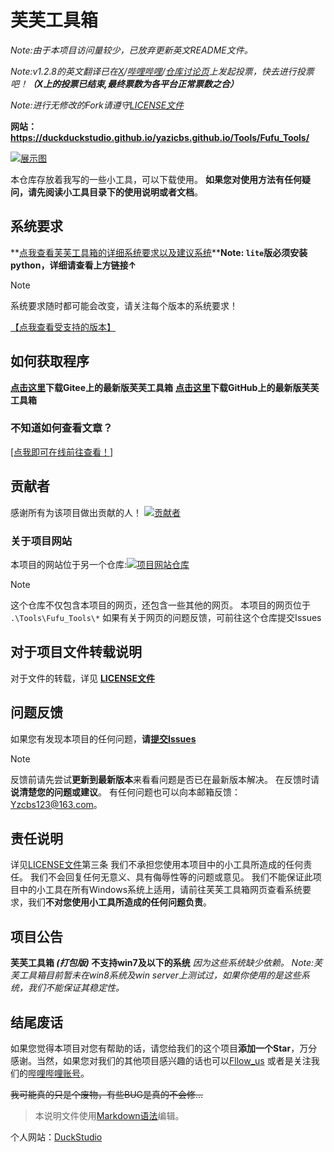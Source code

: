 # 芙芙工具箱

*Note:由于本项目访问量较少，已放弃更新英文README文件。*

*Note:v1.2.8的英文翻译已在[X](https://twitter.com/JinchengFang/status/1773328720507375780)/[哔哩哔哩](https://www.bilibili.com/opus/918773262183301161)/[仓库讨论页](https://github.com/DuckDuckStudio/Fufu_Tools/discussions/25)上发起投票，快去进行投票吧！**（X上的投票已结束,最终票数为各平台正常票数之合）***

*Note:进行无修改的Fork请遵守[LICENSE文件](https://github.com/DuckDuckStudio/Fufu_Tools/blob/main/LICENSE)*

**网站：https://duckduckstudio.github.io/yazicbs.github.io/Tools/Fufu_Tools/**

[![展示图](https://duckduckstudio.github.io/yazicbs.github.io/Tools/Fufu_Tools/photos/展示图.png "Fufu Tools")](https://duckduckstudio.github.io/yazicbs.github.io/Tools/Fufu_Tools/)

本仓库存放着我写的一些小工具，可以下载使用。
**如果您对使用方法有任何疑问，请先阅读小工具目录下的使用说明或者文档**。

## 系统要求

**[点我查看芙芙工具箱的详细系统要求以及建议系统](https://duckduckstudio.github.io/yazicbs.github.io/Tools/Fufu_Tools/minimum/)****Note: `lite`版必须安装python，详细请查看上方链接↑**

> [!NOTE]
> 系统要求随时都可能会改变，请关注每个版本的系统要求！

[【点我查看受支持的版本】](https://github.com/DuckDuckStudio/Fufu_Tools/blob/main/SECURITY.md)

## 如何获取程序

**[点击这里](https://gitee.com/duckstudio/fufu-tools/releases/)下载Gitee上的最新版芙芙工具箱**
**[点击这里](https://github.com/DuckDuckStudio/Fufu_Tools/releases)下载GitHub上的最新版芙芙工具箱**

### 不知道如何查看文章？

[[点我即可在线前往查看！]](https://github.com/DuckDuckStudio/Fufu_Tools/tree/main/Text/%E7%BB%99%E7%94%B5%E8%84%91%E5%B0%8F%E7%99%BD%E7%9A%84%E4%B8%80%E4%BA%9B%E5%8F%82%E8%80%83)

## 贡献者

感谢所有为该项目做出贡献的人！
[![贡献者](https://img.shields.io/github/contributors/DuckDuckStudio/Fufu_Tools)](https://github.com/DuckDuckStudio/Fufu_Tools/graphs/contributors)

### 关于项目网站

本项目的网站位于另一个仓库:[![项目网站仓库](https://github-stats.ubrong.com/api/pin/?username=DuckDuckStudio&repo=yazicbs.github.io)](https://github.com/DuckDuckStudio/yazicbs.github.io)

> [!NOTE]
> 这个仓库不仅包含本项目的网页，还包含一些其他的网页。
> 本项目的网页位于 `.\Tools\Fufu_Tools\*`
> 如果有关于网页的问题反馈，可前往这个仓库提交Issues

## 对于项目文件转载说明

对于文件的转载，详见 **[LICENSE文件](https://github.com/DuckDuckStudio/Fufu_Tools/blob/main/LICENSE)**

## 问题反馈

如果您有发现本项目的任何问题，**请[提交Issues](https://github.com/DuckDuckStudio/Fufu_Tools/issues)**

> [!NOTE]
> 反馈前请先尝试**更新到最新版本**来看看问题是否已在最新版本解决。
> 在反馈时请**说清楚您的问题或建议**。
> 有任何问题也可以向本邮箱反馈：
> <Yzcbs123@163.com>。

## 责任说明

详见[LICENSE文件](https://github.com/DuckDuckstudio/Fufu_Tools/blob/main/LICENSE)第三条
我们不承担您使用本项目中的小工具所造成的任何责任。
我们不会回复任何无意义、具有侮辱性等的问题或意见。
我们不能保证此项目中的小工具在所有Windows系统上适用，请前往芙芙工具箱网页查看系统要求，我们**不对您使用小工具所造成的任何问题负责**。

## 项目公告

**芙芙工具箱 *(打包版)* 不支持win7及以下的系统** *因为这些系统缺少依赖。*
*Note:芙芙工具箱目前暂未在win8系统及win server上测试过，如果你使用的是这些系统，我们不能保证其稳定性。*

## 结尾废话

如果您觉得本项目对您有帮助的话，请您给我们的这个项目**添加一个Star**，万分感谢。当然，如果您对我们的其他项目感兴趣的话也可以[Fllow_us](https://github.com/DuckDuckStudio/) 或者是关注我们的[哔哩哔哩账号](https://space.bilibili.com/2054654702)。

~~我可能真的只是个废物，有些BUG是真的不会修...~~

> 本说明文件使用[Markdown语法](https://markdown.com.cn/basic-syntax/)编辑。

个人网站：[DuckStudio](https://duckduckstudio.github.io/yazicbs.github.io/)
